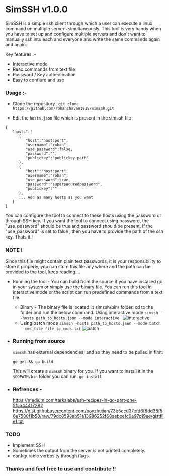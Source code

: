 # SimSSH v1.0.0


SimSSH is a simple ssh client through which a user can execute a linux command on multiple servers simultaneously. This tool is very handy when you have to set up and configure multiple servers and don't want to manually ssh into each and everyone and write the same commands again and again. 

Key features :-
 - Interactive mode
 - Read commands from text file
 - Password / Key authentication
 - Easy to confiure and use

### Usage :-

 - Clone the repository
 ` git clone https://github.com/rohanchavan1918/simssh.git`
   
- Edit the `hosts.json` file which is present in the simssh file
```
{
   "hosts":[
      {
         "host":"host:port",
         "username":"rohan",
         "use_password":false,
         "password":"",
         "publickey":"publickey path"
      },
      {
         "host":"host:port",
         "username":"rohan",
         "use_password":true,
         "password":"supersecuredpassword",
         "publickey":""
      },
      ... Add as many hosts as you want
   ]
}
```
You can configure the tool to connect to these hosts using the password or through SSH key. If you want the tool to connect using password, the "use_password" should be true and password should be present. If the "use_password" is set to false , then you have to provide the path of the ssh key. Thats it !
### NOTE !
Since this file might contain plain text passwords, it is your responsibility to store it properly, you can store this file any where and the path can be provided to the tool, keep reading....

- Running the tool - 
		You can build from the source if you have installed go in your system or simply use the binary file. You can run this tool in interactive mode or the script can run predefined commands from a text file.

	- Binary  - The binary file is located in simssh/bin/ folder. cd to the folder and run the below command.
			Using  interactive mode
		 `simssh --hosts path_to_hosts.json --mode interactive `
			 ![interactive](https://user-images.githubusercontent.com/25792843/110240882-f434ce00-7f73-11eb-95df-74cff49ce3e5.png)
	- Using batch mode
		`simssh -hosts path_to_hosts.json --mode batch --cmd_file file_to_cmds.txt` 
			![batch](https://user-images.githubusercontent.com/25792843/110241145-4fb38b80-7f75-11eb-93d7-ab318768b2ba.png)

- ### Running from source
	
	`simssh`  has external dependencies, and so they need to be pulled in first:

	`go get && go build`

	This will create a  `simssh`  binary for you. If you want to install it in the  `$GOPATH/bin`  folder you can run:
	`go install`

- ### Refrences - 
	https://medium.com/tarkalabs/ssh-recipes-in-go-part-one-5f5a44417282
	https://gist.githubusercontent.com/boyzhujian/73b5ecd37efd6f8dd38f56e7588f1b58/raw/79dc8598ab51e13986252f68aebcefc0e97c19ee/gistfile1.txt

### TODO 
- Implement SSH
- Sometimes the output from the server is not printed completely.
- configurable verbosity through flags.

### Thanks and feel free to use and contribute !!
